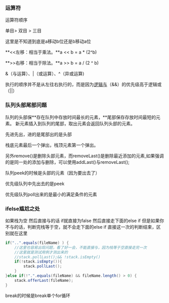 ### 运算符



运算符顺序

单目> 双目 > 三目

这里是不知道到底是a移动b位还是b移动a位

**<<左移：相当于乘法。**a << b = a * (2^b)

**>>右移：相当于除法。**a >> b = a / (2 ^ b)



&（与运算）、|（或运算）、^（异或运算)

执行的顺序并不是从左往右执行的，而是因为[逻辑与](https://so.csdn.net/so/search?q=逻辑与&spm=1001.2101.3001.7020)（&&）的优先级高于逻辑或（||）



### 队列头部尾部问题

队列的头部保**存在队列中存放时间最长的元素，**尾部保存存放时间最短的元素。 新元素插入到队列的尾部，取出元素会返回队列头部的元素。 

先进先出，进的是尾部出的是头部

栈底元素最后一个弹出，栈顶元素第一个弹出。

另外remove()是删除头部元素，而removeLast()是删除最近添加的元素,如果强调的是同一处的添加与删除，可以使用addLast()与removeLast();

队列peek的时候是头部的元素（因为要出去了）

优先级队列中先出去的是peek

优先级队列poll出来的是最小的满足条件的元素

### ifelse尴尬之处

如果栈为空 然后直接与的话 if就直接为false
然后直接走下面的else if
但是如果你不与的话，判断完栈等于空，就不会走下面的else if
直接这一次的判断结束，区别就在这里

```java
if("..".equals(fileName) ) {
    //这里也容易出现问题，看了好一会，不能直接与，因为栈等于空直接走完一次
    //这里就是测试用例才测出来的
    //stack.pollLast();&& !stack.isEmpty()
    if(!stack.isEmpty()){
        stack.pollLast();
    }
}else if(!".".equals(fileName) && fileName.length() > 0) {
    stack.offerLast(fileName);
}
```



break的时候是break单个for循环